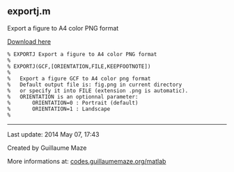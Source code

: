 ## exportj.m ##
Export a figure to A4 color PNG format

[Download here](http://guillaumemaze.googlecode.com/svn/trunk/matlab/codes/graphicxFigures/exportj.m)

```
% EXPORTJ Export a figure to A4 color PNG format
%
% EXPORTJ(GCF,[ORIENTATION,FILE,KEEPFOOTNOTE])
%
%   Export a figure GCF to A4 color png format
%   Default output file is: fig.png in current directory
%   or specify it into FILE (extension .png is automatic).
%   ORIENTATION is an optionnal parameter:
%       ORIENTATION=0 : Portrait (default)
%       ORIENTATION=1 : Landscape
%
```

---

Last update: 2014 May 07, 17:43

Created by Guillaume Maze

More informations at: [codes.guillaumemaze.org/matlab](http://codes.guillaumemaze.org/matlab)
